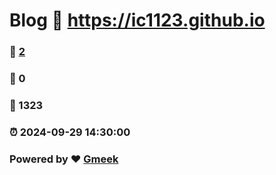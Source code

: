 # Blog :link: https://ic1123.github.io 
### :page_facing_up: [2](https://ic1123.github.io/tag.html) 
### :speech_balloon: 0 
### :hibiscus: 1323 
### :alarm_clock: 2024-09-29 14:30:00 
### Powered by :heart: [Gmeek](https://github.com/Meekdai/Gmeek)
